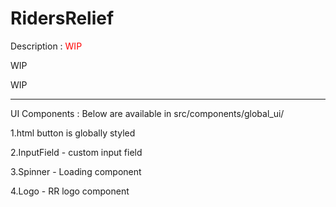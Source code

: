 <h1>RidersRelief</h1>

Description : <span style="color:red">WIP</span>

WIP

WIP

***

UI Components :
Below are available in src/components/global_ui/

1.html button is globally styled

2.InputField - custom input field

3.Spinner - Loading component

4.Logo - RR logo component